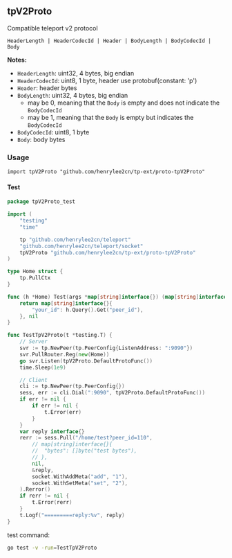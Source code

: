 ## tpV2Proto

 Compatible teleport v2 protocol

```
HeaderLength | HeaderCodecId | Header | BodyLength | BodyCodecId | Body
```


**Notes:**
- `HeaderLength`: uint32, 4 bytes, big endian
- `HeaderCodecId`: uint8, 1 byte, header use protobuf(constant: 'p')
- `Header`: header bytes
- `BodyLength`: uint32, 4 bytes, big endian
	* may be 0, meaning that the `Body` is empty and does not indicate the `BodyCodecId`
	* may be 1, meaning that the `Body` is empty but indicates the `BodyCodecId`
- `BodyCodecId`: uint8, 1 byte
- `Body`: body bytes

### Usage

`import tpV2Proto "github.com/henrylee2cn/tp-ext/proto-tpV2Proto"`

#### Test

```go
package tpV2Proto_test

import (
	"testing"
	"time"

	tp "github.com/henrylee2cn/teleport"
	"github.com/henrylee2cn/teleport/socket"
	tpV2Proto "github.com/henrylee2cn/tp-ext/proto-tpV2Proto"
)

type Home struct {
	tp.PullCtx
}

func (h *Home) Test(args *map[string]interface{}) (map[string]interface{}, *tp.Rerror) {
	return map[string]interface{}{
		"your_id": h.Query().Get("peer_id"),
	}, nil
}

func TestTpV2Proto(t *testing.T) {
	// Server
	svr := tp.NewPeer(tp.PeerConfig{ListenAddress: ":9090"})
	svr.PullRouter.Reg(new(Home))
	go svr.Listen(tpV2Proto.DefaultProtoFunc())
	time.Sleep(1e9)

	// Client
	cli := tp.NewPeer(tp.PeerConfig{})
	sess, err := cli.Dial(":9090", tpV2Proto.DefaultProtoFunc())
	if err != nil {
		if err != nil {
			t.Error(err)
		}
	}
	var reply interface{}
	rerr := sess.Pull("/home/test?peer_id=110",
		// map[string]interface{}{
		// 	"bytes": []byte("test bytes"),
		// },
		nil,
		&reply,
		socket.WithAddMeta("add", "1"),
		socket.WithSetMeta("set", "2"),
	).Rerror()
	if rerr != nil {
		t.Error(rerr)
	}
	t.Logf("=========reply:%v", reply)
}
```

test command:

```sh
go test -v -run=TestTpV2Proto
```
